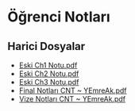 # Öğrenci Notları


<!--HariciDosyalar-->

## Harici Dosyalar

- [Eski Ch1 Notu.pdf](./Eski%20Ch1%20Notu.pdf)
- [Eski Ch2 Notu.pdf](./Eski%20Ch2%20Notu.pdf)
- [Eski Ch3 Notu.pdf](./Eski%20Ch3%20Notu.pdf)
- [Final Notları CNT ~ YEmreAk.pdf](./Final%20Notlar%C4%B1%20CNT%20~%20YEmreAk.pdf)
- [Vize Notları CNT ~ YEmreAk.pdf](./Vize%20Notlar%C4%B1%20CNT%20~%20YEmreAk.pdf)


<!--HariciDosyalar-->

